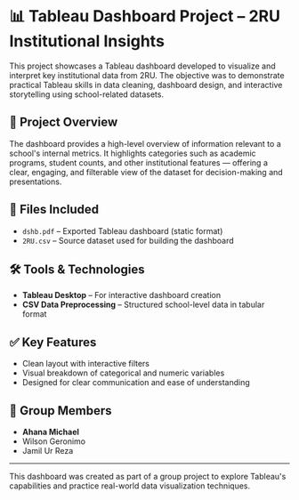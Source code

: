 # 📊 Tableau Dashboard Project – 2RU Institutional Insights

This project showcases a Tableau dashboard developed to visualize and interpret key institutional data from 2RU. The objective was to demonstrate practical Tableau skills in data cleaning, dashboard design, and interactive storytelling using school-related datasets.

## 🎯 Project Overview
The dashboard provides a high-level overview of information relevant to a school's internal metrics. It highlights categories such as academic programs, student counts, and other institutional features — offering a clear, engaging, and filterable view of the dataset for decision-making and presentations.

## 📁 Files Included
- `dshb.pdf` – Exported Tableau dashboard (static format)
- `2RU.csv` – Source dataset used for building the dashboard

## 🛠️ Tools & Technologies
- **Tableau Desktop** – For interactive dashboard creation
- **CSV Data Preprocessing** – Structured school-level data in tabular format

## ✅ Key Features
- Clean layout with interactive filters
- Visual breakdown of categorical and numeric variables
- Designed for clear communication and ease of understanding

## 👥 Group Members
- **Ahana Michael**  
- Wilson Geronimo  
- Jamil Ur Reza

---

This dashboard was created as part of a group project to explore Tableau's capabilities and practice real-world data visualization techniques.
